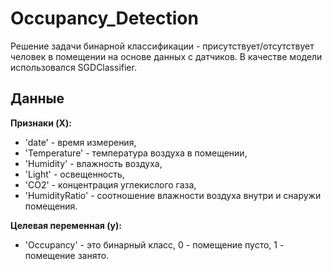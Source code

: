 # Occupancy_Detection
Решение задачи бинарной классификации - присутствует/отсутствует человек в помещении на основе данных с датчиков.
В качестве модели использовался SGDClassifier.

## Данные
**Признаки (X):**  
  - 'date' - время измерения,   
  - 'Temperature' - температура воздуха в помещении,   
  - 'Humidity' - влажность воздуха,  
  - 'Light' - освещенность,  
  - 'CO2' - концентрация углекислого газа,   
  - 'HumidityRatio' - соотношение влажности воздуха внутри и снаружи помещения.  

**Целевая переменная (y):**  
  - 'Occupancy' - это бинарный класс, 0 - помещение пусто, 1 - помещение занято.  


